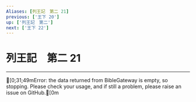 ```yaml
---
Aliases: [列王記　第二 21]
previous: ['王下 20']
up: ['列王記　第二']
next: ['王下 22']
---
```

# 列王記　第二 21

***
[0;31;49mError: the data returned from BibleGateway is empty, so stopping. Please check your usage, and if still a problem, please raise an issue on GitHub.[0m

